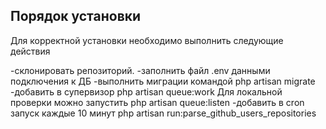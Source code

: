 
## Порядок установки
Для корректной установки необходимо выполнить следующие действия

-склонировать репозиторий.
-заполнить файл .env данными подключения к ДБ
-выполнить миграции командой php artisan migrate
-добавить в супервизор php artisan queue:work Для локальной проверки можно запустить php artisan queue:listen
-добавить в cron запуск каждые 10 минут php artisan run:parse_github_users_repositories


